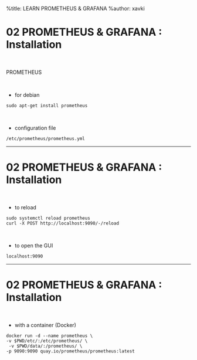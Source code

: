 %title: LEARN PROMETHEUS & GRAFANA
%author: xavki

# 02 PROMETHEUS & GRAFANA : Installation


<br>

PROMETHEUS

<br>

* for debian

```
sudo apt-get install prometheus
```

<br>


* configuration file

```
/etc/prometheus/prometheus.yml
```

--------------------------------------------------------------------------

# 02 PROMETHEUS & GRAFANA : Installation

<br>

* to reload

```
sudo systemctl reload prometheus
curl -X POST http://localhost:9090/-/reload
```

<br>

* to open the GUI

```
localhost:9090
```

--------------------------------------------------------------------------

# 02 PROMETHEUS & GRAFANA : Installation


<br>


* with a container (Docker)

```
docker run -d --name prometheus \
-v $PWD/etc/:/etc/prometheus/ \
 -v $PWD/data/:/prometheus/ \
-p 9090:9090 quay.io/prometheus/prometheus:latest
```

